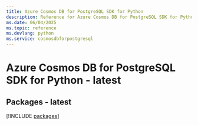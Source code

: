 ```yaml
---
title: Azure Cosmos DB for PostgreSQL SDK for Python
description: Reference for Azure Cosmos DB for PostgreSQL SDK for Python
ms.date: 06/04/2025
ms.topic: reference
ms.devlang: python
ms.service: cosmosdbforpostgresql
---
```

# Azure Cosmos DB for PostgreSQL SDK for Python - latest
## Packages - latest
[!INCLUDE [packages](cosmos-db-for-postgresql-index.md)]